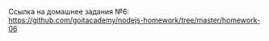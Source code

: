 Ссылка на домашнее задания №6:
https://github.com/goitacademy/nodejs-homework/tree/master/homework-06
